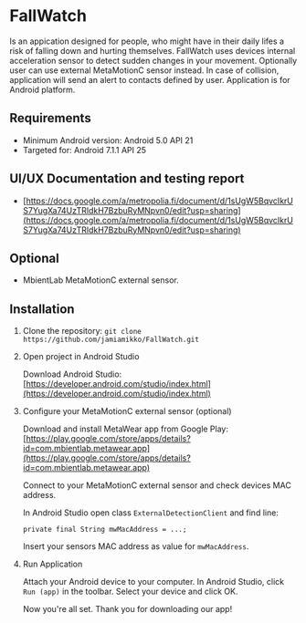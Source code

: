 # FallWatch
Is an appication designed for people, who might have in their daily lifes a risk of falling down and hurting themselves. FallWatch uses devices internal acceleration sensor to detect sudden changes in your movement. Optionally user can use external MetaMotionC sensor instead. In case of collision, application will send an alert to contacts defined by user. Application is for Android platform.

## Requirements
- Minimum Android version: Android 5.0 API 21
- Targeted for: Android 7.1.1 API 25

## UI/UX Documentation and testing report
- [https://docs.google.com/a/metropolia.fi/document/d/1sUgW5BqvcIkrUS7YugXa74UzTRldkH7BzbuRyMNpvn0/edit?usp=sharing](https://docs.google.com/a/metropolia.fi/document/d/1sUgW5BqvcIkrUS7YugXa74UzTRldkH7BzbuRyMNpvn0/edit?usp=sharing)

## Optional
- MbientLab MetaMotionC external sensor.

## Installation
1. Clone the repository:
```git clone https://github.com/jamiamikko/FallWatch.git```

2. Open project in Android Studio

   Download Android Studio: [https://developer.android.com/studio/index.html](https://developer.android.com/studio/index.html)

3. Configure your MetaMotionC external sensor (optional)

   Download and install MetaWear app from Google Play:
[https://play.google.com/store/apps/details?id=com.mbientlab.metawear.app](https://play.google.com/store/apps/details?id=com.mbientlab.metawear.app)

   Connect to your MetaMotionC external sensor and check devices MAC address.

   In Android Studio open class `ExternalDetectionClient` and find line: 

   `private final String mwMacAddress = ...;` 

   Insert your sensors MAC address as value for `mwMacAddress`.

5. Run Application

   Attach your Android device to your computer. In Android Studio, click `Run (app)` in the toolbar. Select your device and click OK.

   Now you're all set. Thank you for downloading our app!
